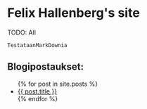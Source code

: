 # Felix Hallenberg's site

TODO: All

```
TestataanMarkDownia
```

## Blogipostaukset:

<ul>
  {% for post in site.posts %}
    <li>
      <a href="{{ post.url }}">{{ post.title }}</a>
    </li>
  {% endfor %}
</ul>

